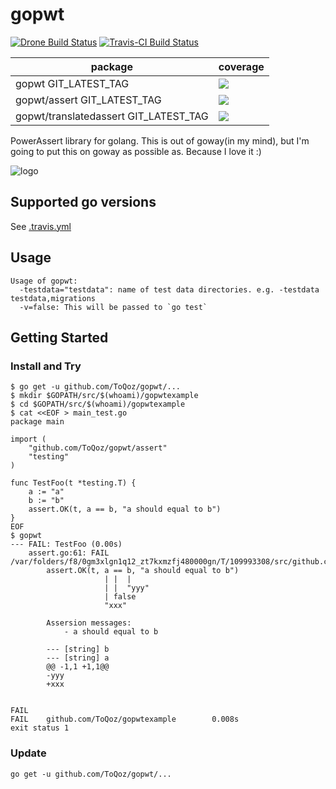 # gopwt

[![Drone Build Status](https://drone.io/github.com/ToQoz/gopwt/status.png)](https://drone.io/github.com/ToQoz/gopwt/latest)
[![Travis-CI Build Status](https://travis-ci.org/ToQoz/gopwt.svg?branch=master)](https://travis-ci.org/ToQoz/gopwt)

|package|coverage|
|-------|-----|
|gopwt GIT_LATEST_TAG| [![](https://gocover.io/_badge/github.com/toqoz/gopwt?GIT_LATEST_TAG)](https://gocover.io/github.com/toqoz/gopwt)|
|gopwt/assert GIT_LATEST_TAG| [![](https://gocover.io/_badge/github.com/toqoz/gopwt/assert?GIT_LATEST_TAG)](https://gocover.io/github.com/toqoz/gopwt/assert)|
|gopwt/translatedassert GIT_LATEST_TAG| [![](https://gocover.io/_badge/github.com/toqoz/gopwt/translatedassert?GIT_LATEST_TAG)](https://gocover.io/github.com/toqoz/gopwt/translatedassert)|

PowerAssert library for golang. This is out of goway(in my mind), but I'm going to put this on goway as possible as. Because I love it :)

![logo](http://toqoz.net/art/images/gopwt.svg)

## Supported go versions

See [.travis.yml](/.travis.yml)

## Usage

```
Usage of gopwt:
  -testdata="testdata": name of test data directories. e.g. -testdata testdata,migrations
  -v=false: This will be passed to `go test`
```

## Getting Started

### Install and Try

```
$ go get -u github.com/ToQoz/gopwt/...
$ mkdir $GOPATH/src/$(whoami)/gopwtexample
$ cd $GOPATH/src/$(whoami)/gopwtexample
$ cat <<EOF > main_test.go
package main

import (
	"github.com/ToQoz/gopwt/assert"
	"testing"
)

func TestFoo(t *testing.T) {
	a := "a"
	b := "b"
	assert.OK(t, a == b, "a should equal to b")
}
EOF
$ gopwt
--- FAIL: TestFoo (0.00s)
	assert.go:61: FAIL /var/folders/f8/0gm3xlgn1q12_zt7kxmzfj480000gn/T/109993308/src/github.com/ToQoz/gopwtexample/main_test.go:11
		assert.OK(t, a == b, "a should equal to b")
		             | |  |
		             | |  "yyy"
		             | false
		             "xxx"

		Assersion messages:
			- a should equal to b

		--- [string] b
		--- [string] a
		@@ -1,1 +1,1@@
		-yyy
		+xxx


FAIL
FAIL    github.com/ToQoz/gopwtexample        0.008s
exit status 1
```

### Update

`go get -u github.com/ToQoz/gopwt/...`
